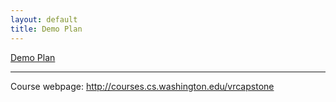 ```yaml
---
layout: default
title: Demo Plan
---
```


<a href="/DemoPlan.pdf">Demo Plan</a>

---

Course webpage: <http://courses.cs.washington.edu/vrcapstone>
